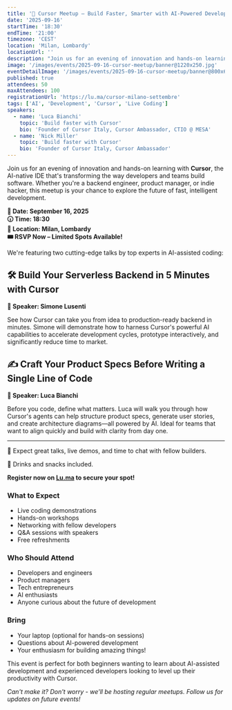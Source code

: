 ```yaml
---
title: '🚀 Cursor Meetup – Build Faster, Smarter with AI-Powered Development'
date: '2025-09-16'
startTime: '18:30'
endTime: '21:00'
timezone: 'CEST'
location: 'Milan, Lombardy'
locationUrl: ''
description: "Join us for an evening of innovation and hands-on learning with Cursor, the AI-native IDE that's transforming development."
image: '/images/events/2025-09-16-cursor-meetup/banner@1220x250.jpg'
eventDetailImage: '/images/events/2025-09-16-cursor-meetup/banner@800x600.jpg'
published: true
attendees: 50
maxAttendees: 100
registrationUrl: 'https://lu.ma/cursor-milano-settembre'
tags: ['AI', 'Development', 'Cursor', 'Live Coding']
speakers:
  - name: 'Luca Bianchi'
    topic: 'Build faster with Cursor'
    bio: 'Founder of Cursor Italy, Cursor Ambassador, CTIO @ MESA'
  - name: 'Nick Miller'
    topic: 'Build faster with Cursor'
    bio: 'Founder of Cursor Italy, Cursor Ambassador'
---
```


Join us for an evening of innovation and hands-on learning with **Cursor**, the AI-native IDE that's transforming the way developers and teams build software. Whether you're a backend engineer, product manager, or indie hacker, this meetup is your chance to explore the future of fast, intelligent development.

**📅 Date: September 16, 2025**  
**🕡 Time: 18:30**  
**📍 Location: Milan, Lombardy**  
**🎟️ RSVP Now – Limited Spots Available!**

We're featuring two cutting-edge talks by top experts in AI-assisted coding:

## 🛠️ Build Your Serverless Backend in 5 Minutes with Cursor

**👤 Speaker: Simone Lusenti**

See how Cursor can take you from idea to production-ready backend in minutes. Simone will demonstrate how to harness Cursor's powerful AI capabilities to accelerate development cycles, prototype interactively, and significantly reduce time to market.

## ✍️ Craft Your Product Specs Before Writing a Single Line of Code

**👤 Speaker: Luca Bianchi**

Before you code, define what matters. Luca will walk you through how Cursor's agents can help structure product specs, generate user stories, and create architecture diagrams—all powered by AI. Ideal for teams that want to align quickly and build with clarity from day one.

---

💬 Expect great talks, live demos, and time to chat with fellow builders.

🍕 Drinks and snacks included.

**Register now on [Lu.ma](https://lu.ma/cursor-milano-settembre) to secure your spot!**

### What to Expect

- Live coding demonstrations
- Hands-on workshops
- Networking with fellow developers
- Q&A sessions with speakers
- Free refreshments

### Who Should Attend

- Developers and engineers
- Product managers
- Tech entrepreneurs
- AI enthusiasts
- Anyone curious about the future of development

### Bring

- Your laptop (optional for hands-on sessions)
- Questions about AI-powered development
- Your enthusiasm for building amazing things!

This event is perfect for both beginners wanting to learn about AI-assisted development and experienced developers looking to level up their productivity with Cursor.

_Can't make it? Don't worry - we'll be hosting regular meetups. Follow us for updates on future events!_
